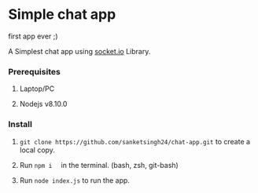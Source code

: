 # Simple chat app

first app ever ;)

A Simplest chat app using [socket.io](https://socket.io/) Library.

### Prerequisites

1. Laptop/PC

2. Nodejs v8.10.0

### Install

1. ``` git clone https://github.com/sanketsingh24/chat-app.git ``` to create a local copy.

2. Run ```npm i  ``` in the terminal. (bash, zsh, git-bash)

3. Run ``` node index.js ``` to run the app.
